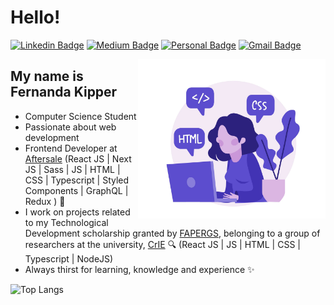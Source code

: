 
<h1>Hello!</h1>

[![Linkedin Badge](https://img.shields.io/badge/-LinkedIn-6633cc?style=flat-square&logo=Linkedin&logoColor=white&link=https://www.linkedin.com/in/fernanda-kipper-5958a61a9/)](https://www.linkedin.com/in/fernanda-kipper-5958a61a9/)
[![Medium Badge](https://img.shields.io/badge/-Medium-6633cc?style=flat-square&logo=Medium&logoColor=white&link=https://nanda-kipper.medium.com/)](https://nanda-kipper.medium.com/)
[![Personal Badge](https://img.shields.io/badge/-Website-6633cc?style=flat-square&logo=Me&logoColor=white&link=https://fernanda-kipper.github.io/)](https://fernanda-kipper.github.io/)
[![Gmail Badge](https://img.shields.io/badge/-nanda.kipper@gmail.com-6633cc?style=flat-square&logo=Gmail&logoColor=white&link=mailto:nanda.kipper@gmail.com)](mailto:nanda.kipper@gmail.com)

<img align="right" alt="Code Girl image" src="./codeGirl.jpg"  width="300px"/>

## My name is Fernanda Kipper
- Computer Science Student
- Passionate about web development
- Frontend Developer at [Aftersale](https://after.sale/) (React JS | Next JS | Sass | JS | HTML | CSS | Typescript | Styled Components | GraphQL | Redux ) 🚀
- I work on projects related to my Technological Development scholarship granted by [FAPERGS](https://fapergs.rs.gov.br/inicial), belonging to a group of researchers at the university, [CrIE](http://crie.space/) 🔍 (React JS | JS | HTML | CSS | Typescript | NodeJS)
- Always thirst for learning, knowledge and experience ✨

![Top Langs](https://github-readme-stats.vercel.app/api/top-langs/?username=Fernanda-Kipper&hide=TeX&layout=compact)

